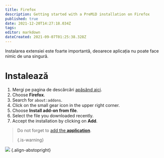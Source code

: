 ```yaml
---
title: Firefox
description: Getting started with a PreMiD installation on Firefox
published: true
date: 2021-12-20T14:27:18.034Z
tags:
editor: markdown
dateCreated: 2021-09-07T01:25:38.328Z
---
```


Instalarea extensiei este foarte importantă, deoarece aplicația nu poate face nimic de una singură.

# Instalează
1. Mergi pe pagina de descărcări [apăsând aici](https://premid.app/downloads).
2. Choose **Firefox**.
3. Search for `about:addons`.
4. Click on the small gear icon in the upper right corner.
5. Choose **Install add-on from file**.
6. Select the file you downloaded recently.
7. Accept the installation by clicking on **Add**.

> Do not forget to [add the **application**](/install).
>
> {.is-warning}

![](https://img.icons8.com/color/2x/firefox.png) {.align-abstopright}
